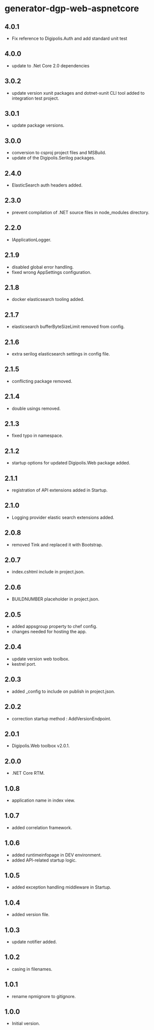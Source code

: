 # generator-dgp-web-aspnetcore

## 4.0.1
 - Fix reference to Digipolis.Auth and add standard unit test

## 4.0.0
 - update to .Net Core 2.0 dependencies

## 3.0.2

- update version xunit packages and dotnet-xunit CLI tool added to integration test project.

## 3.0.1

- update package versions.

## 3.0.0

- conversion to csproj project files and MSBuild.
- update of the Digipolis.Serilog packages.

## 2.4.0

- ElasticSearch auth headers added.

## 2.3.0

- prevent compilation of .NET source files in node_modules directory.

## 2.2.0

- IApplicationLogger.

## 2.1.9

- disabled global error handling.
- fixed wrong AppSettings configuration.

## 2.1.8

- docker elasticsearch tooling added.

## 2.1.7

- elasticsearch bufferByteSizeLimit removed from config.

## 2.1.6

- extra serilog elasticsearch settings in config file.

## 2.1.5

- conflicting package removed.

## 2.1.4

- double usings removed.

## 2.1.3

- fixed typo in namespace.

## 2.1.2

- startup options for updated Digipolis.Web package added.

## 2.1.1

- registration of API extensions added in Startup.

## 2.1.0

- Logging provider elastic search extensions added.

## 2.0.8

- removed Tink and replaced it with Bootstrap.

## 2.0.7

- index.cshtml include in project.json.

## 2.0.6

- BUILDNUMBER placeholder in project.json.

## 2.0.5

- added appsgroup property to chef config.
- changes needed for hosting the app.

## 2.0.4

- update version web toolbox.
- kestrel port.

## 2.0.3

- added _config to include on publish in project.json.

## 2.0.2

- correction startup method : AddVersionEndpoint.

## 2.0.1

- Digipolis.Web toolbox v2.0.1.

## 2.0.0

- .NET Core RTM.

## 1.0.8

- application name in index view.

## 1.0.7

- added correlation framework.

## 1.0.6

- added runtimeinfopage in DEV environment.
- added API-related startup logic.

## 1.0.5

- added exception handling middleware in Startup.

## 1.0.4

- added version file.

## 1.0.3

- update notifier added.

## 1.0.2

- casing in filenames.

## 1.0.1

- rename npmignore to gitignore.

## 1.0.0

- Initial version.
































